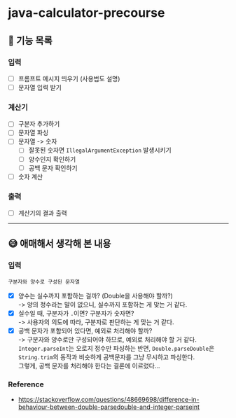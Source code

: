 # java-calculator-precourse

## 🌈 기능 목록
### 입력
- [ ] 프롬프트 메시지 띄우기 (사용법도 설명)
- [ ] 문자열 입력 받기

### 계산기
- [ ] 구분자 추가하기
- [ ] 문자열 파싱
- [ ] 문자열 -> 숫자
  - [ ] 잘못된 숫자면 `IllegalArgumentException` 발생시키기
  - [ ] 양수인지 확인하기
  - [ ] 공백 문자 확인하기
- [ ] 숫자 계산

### 출력
- [ ] 계산기의 결과 출력

---

## 😅 애매해서 생각해 본 내용
### 입력
`구분자와 양수로 구성된 문자열`
- [x] 양수는 실수까지 포함하는 걸까? (Double을 사용해야 할까?)<br>
  -> 양의 정수라는 말이 없으니, 실수까지 포함하는 게 맞는 거 같다.
- [x] 실수일 때, 구분자가 `.`이면? 구분자가 숫자면?<br>
  -> 사용자의 의도에 따라, 구분자로 판단하는 게 맞는 거 같다.<br>
- [x] 공백 문자가 포함되어 있다면, 예외로 처리해야 할까?<br>
  -> 구분자와 양수로만 구성되어야 하므로, 예외로 처리해야 할 거 같다.<br>
      `Integer.parseInt`는 오로지 정수만 파싱하는 반면, `Double.parseDouble`은 `String.trim`의 동작과 비슷하게 공백문자를 그냥 무시하고 파싱한다.<br>
      그렇게, 공백 문자를 처리해야 한다는 결론에 이르렀다...

### Reference
- https://stackoverflow.com/questions/48669698/difference-in-behaviour-between-double-parsedouble-and-integer-parseint

